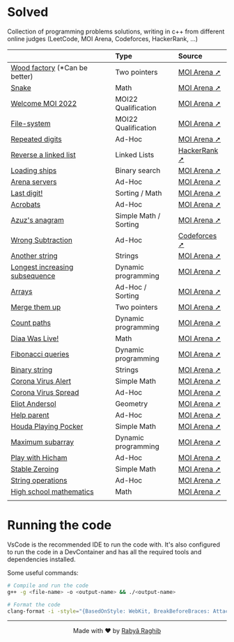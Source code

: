 # Solved

Collection of programming problems solutions, writing in c++ from different online judges (LeetCode, MOI Arena, Codeforces, HackerRank, ...)

|                                                                    | Type                         | Source                                                                      |
| :----------------------------------------------------------------- | :--------------------------- | :-------------------------------------------------------------------------- |
| [Wood factory](arena/Wood-factory.cpp) (\*Can be better)           | Two pointers                 | [MOI Arena ➚](https://arena.moi/problem/round9carpentry)                    |
| [Snake](arena/Snake.cpp)                                           | Math                         | [MOI Arena ➚](https://arena.moi/problem/round5snake)                        |
| [Welcome MOI 2022](arena/MOI22-Qualification/Welcome-MOI-2022.cpp) | MOI22 Qualification          | [MOI Arena ➚](https://arena.moi/problems)                                   |
| [File-system](arena/MOI22-Qualification/File-system.cpp)           | MOI22 Qualification          | [MOI Arena ➚](https://arena.moi/problems)                                   |
| [Repeated digits](arena/Repeated-Digits.cpp)                       | Ad-Hoc                       | [MOI Arena ➚](https://arena.moi/problem/interviewrepeateddig)               |
| [Reverse a linked list](hackerrank/Reverse-linked-list.cpp)        | Linked Lists                 | [HackerRank ➚](https://www.hackerrank.com/challenges/reverse-a-linked-list) |
| [Loading ships](arena/Loading-ships.cpp)                           | Binary search                | [MOI Arena ➚](https://arena.moi/problem/seed2)                              |
| [Arena servers](arena/MOI21-Practice/Arena-servers.cpp)            | Ad-Hoc                       | [MOI Arena ➚](https://arena.moi/problem/mdc1arenaservers)                   |
| [Last digit!](arena/MOI21-Practice/Last-digite.cpp)                | Sorting / Math               | [MOI Arena ➚](https://arena.moi/problem/gc4lastdigit)                       |
| [Acrobats](arena/MOI21-Practice/Acrobats.cpp)                      | Ad-Hoc                       | [MOI Arena ➚](https://arena.moi/problem/moij2020acrobat)                    |
| [Azuz's anagram](arena/MOI21-Practice/Azuz-anagram.cpp)            | Simple Math / Sorting        | [MOI Arena ➚](https://arena.moi/problem/gc4azuzanagram)                     |
| [Wrong Subtraction](codeforces/Wrong-Subtraction.cpp)              | Ad-Hoc                       | [Codeforces ➚](https://codeforces.com/contest/977/problem/A)                |
| [Another string](arena/Another-string.cpp)                         | Strings                      | [MOI Arena ➚](https://arena.moi/problem/mcpc18acestring)                    |
| [Longest increasing subsequence](arena/Dplessonlis.cpp)            | Dynamic programming          | [MOI Arena ➚](https://arena.moi/problem/dplessonlis)                        |
| [Arrays](arena/Arrays.cpp)                                         | Ad-Hoc / Sorting             | [MOI Arena ➚](https://arena.moi/problem/ncc20array)                         |
| [Merge them up](arena/Merge-them-up.cpp)                           | Two pointers                 | [MOI Arena ➚](https://arena.moi/problem/divmergethemup)                     |
| [Count paths](arena/Count-paths.cpp)                               | Dynamic programming          | [MOI Arena ➚](https://arena.moi/problem/dplessoncountpaths)                 |
| [Diaa Was Live!](arena/Diaa-was-live.cpp)                          | Math                         | [MOI Arena ➚](https://arena.moi/problem/gc5countdigits)                     |
| [Fibonacci queries](arena/Fibonacci-queries.cpp)                   | Dynamic programming          | [MOI Arena ➚](https://arena.moi/problem/dplessonfibo)                       |
| [Binary string](arena/Binary-string.cpp)                           | Strings                      | [MOI Arena ➚](https://arena.moi/problem/round6binary)                       |
| [Corona Virus Alert](arena/Corona-virus-alert.cpp)                 | Simple Math                  | [MOI Arena ➚](https://arena.moi/problem/gc5covidalert)                      |
| [Corona Virus Spread](arena/Corona-virus-spread.cpp)               | Ad-Hoc                       | [MOI Arena ➚](https://arena.moi/problem/gc5covidspread)                     |
| [Eliot Andersol](arena/Eliot-andersol.cpp)                         | Geometry                     | [MOI Arena ➚](https://arena.moi/problem/mdc1eliotandersol)                  |
| [Help parent](arena/Help-parent.cpp)                               | Ad-Hoc                       | [MOI Arena ➚](https://arena.moi/problem/ncc20help)                          |
| [Houda Playing Pocker](arena/Houda-playing-pocker.cpp)             | Simple Math                  | [MOI Arena ➚](https://arena.moi/problem/gc4houdaplayingpock)                |
| [Maximum subarray](arena/Maximum-subarray.cpp)                     | Dynamic programming          | [MOI Arena ➚](https://arena.moi/problem/dplessonkadane)                     |
| [Play with Hicham](arena/Play-with-Hicham.cpp)                     | Ad-Hoc                       | [MOI Arena ➚](https://arena.moi/problem/ncc20hicham)                        |
| [Stable Zeroing](arena/Stable-zeroing.cpp)                         | Simple Math                  | [MOI Arena ➚](https://arena.moi/problem/gc4stablezeroing)                   |
| [String operations](arena/String-operations.cpp)                   | Ad-Hoc                       | [MOI Arena ➚](https://arena.moi/problem/round7operations)                   |
| [High school mathematics](arena/HSchool-maths.cpp)                 | Math                         | [MOI Arena ➚](https://arena.moi/problem/gc4highschoolmat)                   |
| <img width="440" height="0">                                       | <img width="178" height="0"> | <img width="124" height="0">                                                |

<!-- Last empty row is to ensure each column take the appropriate space --->

# Running the code

VsCode is the recommended IDE to run the code with. It's also configured to run the code in a DevContainer and has all the required tools and dependencies installed.

Some useful commands:

```bash
# Compile and run the code
g++ -g <file-name> -o <output-name> && ./<output-name>

# Format the code
clang-format -i -style="{BasedOnStyle: WebKit, BreakBeforeBraces: Attach}" <file-path>
```

---

<p align="center">Made with ❤️ by <a href="https://www.rabraghib.me">Rabyâ Raghib</a></p>
